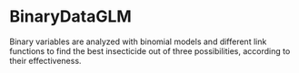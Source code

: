 # BinaryDataGLM

Binary variables are analyzed with binomial models and different link functions to find the best insecticide out of three possibilities, according to their effectiveness.

#
